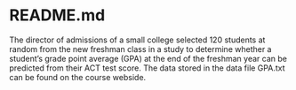# README.md
The director of admissions of a small college selected 120 students at random from the new freshman class in a study to determine whether a student’s grade point average (GPA) at the end of the freshman year can be predicted from their ACT test score. The data stored in the data file GPA.txt can be found on the course webside.
